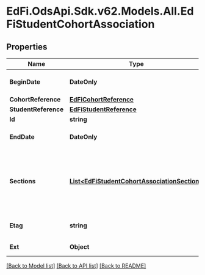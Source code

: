 # EdFi.OdsApi.Sdk.v62.Models.All.EdFiStudentCohortAssociation

## Properties

Name | Type | Description | Notes
------------ | ------------- | ------------- | -------------
**BeginDate** | **DateOnly** | The month, day, and year on which the student was first identified as part of the cohort. | 
**CohortReference** | [**EdFiCohortReference**](EdFiCohortReference.md) |  | 
**StudentReference** | [**EdFiStudentReference**](EdFiStudentReference.md) |  | 
**Id** | **string** |  | [optional] 
**EndDate** | **DateOnly** | The month, day, and year on which the student was removed as part of the cohort. | [optional] 
**Sections** | [**List&lt;EdFiStudentCohortAssociationSection&gt;**](EdFiStudentCohortAssociationSection.md) | An unordered collection of studentCohortAssociationSections. The cohort representing the subdivision of students within one or more sections. For example, a group of students may be given additional instruction and tracked as a cohort. | [optional] 
**Etag** | **string** | A unique system-generated value that identifies the version of the resource. | [optional] 
**Ext** | **Object** | Extensions to the StudentCohortAssociation entity. | [optional] 

[[Back to Model list]](../../README.md#documentation-for-models) [[Back to API list]](../../README.md#documentation-for-api-endpoints) [[Back to README]](../../README.md)

